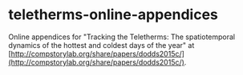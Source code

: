 # teletherms-online-appendices
Online appendices for "Tracking the Teletherms: The spatiotemporal dynamics of the hottest and coldest days of the year" at [http://compstorylab.org/share/papers/dodds2015c/](http://compstorylab.org/share/papers/dodds2015c/).
